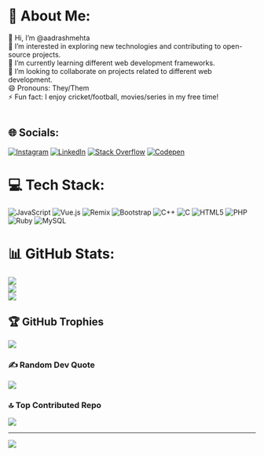 # 💫 About Me:
👋 Hi, I’m @aadrashmehta<br>👀 I’m interested in exploring new technologies and contributing to open-source projects.<br>🌱 I’m currently learning different web development frameworks.<br>💞️ I’m looking to collaborate on projects related to different web development.<br>😄 Pronouns: They/Them<br>⚡ Fun fact: I enjoy cricket/football, movies/series in my free time!<br><br>


## 🌐 Socials:
[![Instagram](https://img.shields.io/badge/Instagram-%23E4405F.svg?logo=Instagram&logoColor=white)](https://instagram.com/aadrashmehta) [![LinkedIn](https://img.shields.io/badge/LinkedIn-%230077B5.svg?logo=linkedin&logoColor=white)](https://linkedin.com/in/aadrashmehta) [![Stack Overflow](https://img.shields.io/badge/-Stackoverflow-FE7A16?logo=stack-overflow&logoColor=white)](https://stackoverflow.com/users/9072044) [![Codepen](https://img.shields.io/badge/Codepen-000000?style=for-the-badge&logo=codepen&logoColor=white)](https://codepen.io/Developz) 

# 💻 Tech Stack:
![JavaScript](https://img.shields.io/badge/javascript-%23323330.svg?style=flat&logo=javascript&logoColor=%23F7DF1E) ![Vue.js](https://img.shields.io/badge/vue.js-%2335495e.svg?style=flat&logo=vuedotjs&logoColor=%234FC08D) ![Remix](https://img.shields.io/badge/remix-%23000.svg?style=flat&logo=remix&logoColor=white) ![Bootstrap](https://img.shields.io/badge/bootstrap-%238511FA.svg?style=flat&logo=bootstrap&logoColor=white) ![C++](https://img.shields.io/badge/c++-%2300599C.svg?style=flat&logo=c%2B%2B&logoColor=white) ![C](https://img.shields.io/badge/c-%2300599C.svg?style=flat&logo=c&logoColor=white) ![HTML5](https://img.shields.io/badge/html5-%23E34F26.svg?style=flat&logo=html5&logoColor=white) ![PHP](https://img.shields.io/badge/php-%23777BB4.svg?style=flat&logo=php&logoColor=white) ![Ruby](https://img.shields.io/badge/ruby-%23CC342D.svg?style=flat&logo=ruby&logoColor=white) ![MySQL](https://img.shields.io/badge/mysql-4479A1.svg?style=flat&logo=mysql&logoColor=white)
# 📊 GitHub Stats:
![](https://github-readme-stats.vercel.app/api?username=aadrashmehta&theme=shadow_blue&hide_border=false&include_all_commits=true&count_private=true)<br/>
![](https://github-readme-streak-stats.herokuapp.com/?user=aadrashmehta&theme=shadow_blue&hide_border=false)<br/>
![](https://github-readme-stats.vercel.app/api/top-langs/?username=aadrashmehta&theme=shadow_blue&hide_border=false&include_all_commits=true&count_private=true&layout=compact)

## 🏆 GitHub Trophies
![](https://github-profile-trophy.vercel.app/?username=aadrashmehta&theme=radical&no-frame=true&no-bg=false&margin-w=4)

### ✍️ Random Dev Quote
![](https://quotes-github-readme.vercel.app/api?type=horizontal&theme=tokyonight)

### 🔝 Top Contributed Repo
![](https://github-contributor-stats.vercel.app/api?username=aadrashmehta&limit=5&theme=dark&combine_all_yearly_contributions=true)

---
[![](https://visitcount.itsvg.in/api?id=aadrashmehta&icon=2&color=2)](https://visitcount.itsvg.in)

<!-- Proudly created with GPRM ( https://gprm.itsvg.in ) -->
